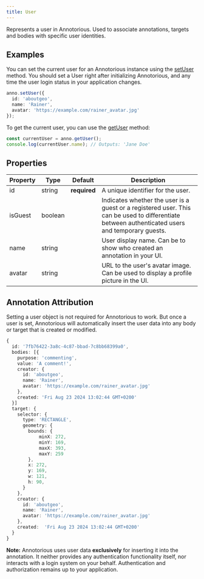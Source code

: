 ```yaml
---
title: User
---
```


Represents a user in Annotorious. Used to associate annotations, targets and bodies 
with specific user identities.

## Examples

You can set the current user for an Annotorious instance using the [setUser](/api-reference/image-annotator/#setuser) method. You should set a User right after initializing Annotorious, and any time the user login status in your application changes. 

```ts
anno.setUser({
  id: 'aboutgeo',
  name: 'Rainer',
  avatar: 'https://example.com/rainer_avatar.jpg'
});
```

To get the current user, you can use the [getUser](/api-reference/image-annotator/#getuser) method:

```ts
const currentUser = anno.getUser();
console.log(currentUser.name); // Outputs: 'Jane Doe'
```

## Properties

| Property | Type    | Default      | Description                        |
|----------|---------|--------------|------------------------------------|
| id       | string  | __required__ | A unique identifier for the user.  |
| isGuest  | boolean |              | Indicates whether the user is a guest or a registered user. This can be used to differentiate between authenticated users and temporary guests. |
| name     | string  |              | User display name. Can be to show who created an annotation in your UI. |
| avatar   | string  |              | URL to the user's avatar image. Can be used to display a profile picture in the UI. |

## Annotation Attribution

Setting a user object is not required for Annotorious to work. But once a user is
set, Annotorious will automatically insert the user data into any body or target 
that is created or modified.

```ts
{
  id: '7fb76422-3a8c-4c87-bbad-7c8bb68399a0',
  bodies: [{
    purpose: 'commenting',
    value: 'A comment!',
    creator: {
      id: 'aboutgeo',
      name: 'Rainer',
      avatar: 'https://example.com/rainer_avatar.jpg'
    },
    created: 'Fri Aug 23 2024 13:02:44 GMT+0200'
  }]
  target: {
    selector: {
      type: 'RECTANGLE',
      geometry: {
        bounds: {
            minX: 272,
            minY: 169,
            maxX: 393,
            maxY: 259
        },
        x: 272,
        y: 169,
        w: 121,
        h: 90,
      }
    },
    creator: {
      id: 'aboutgeo',
      name: 'Rainer',
      avatar: 'https://example.com/rainer_avatar.jpg'
    },
    created:  'Fri Aug 23 2024 13:02:44 GMT+0200'
  }
}
```

__Note:__ Annotorious uses user data __exclusively__ for inserting it into 
the annotation. It neither provides any authentication functionality itself, 
nor interacts with a login system on your behalf. Authentication and authorization
remains up to your application.